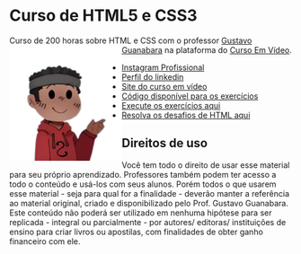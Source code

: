 # Curso de HTML5 e CSS3
Curso de 200 horas sobre HTML e CSS com o professor [Gustavo Guanabara](https://github.com/gustavoguanabara) na plataforma do [Curso Em Vídeo](https://www.cursoemvideo.com/).
<img src="imagens/Personagem.png" align="left" width="200">
* [Instagram Profissional](https://www.instagram.com/dev.richardi/?__coig_restricted=1)
* [Perfil do linkedin](https://www.linkedin.com/in/weslley-richard/)
* [Site do curso em vídeo](cursoemvideo.com)
* [Código disponível para os exercícios](https://github.com/gustavoguanabara/html-css/tree/master/exercicios)
* [Execute os exercícios aqui](https://gustavoguanabara.github.io/html-css/exercicios/)
* [Resolva os desafios de HTML aqui](https://github.com/gustavoguanabara/html-css/tree/master/desafios)
## Direitos de uso

  Você tem todo o direito de usar esse material para seu próprio aprendizado. Professores também podem ter acesso a todo o conteúdo e usá-los com seus alunos. Porém todos o que usarem esse material - seja para qual for a finalidade - deverão manter a referência ao material original, criado e disponibilizado pelo Prof. Gustavo Guanabara. Este conteúdo não poderá ser utilizado em nenhuma hipótese para ser replicada - integral ou parcialmente - por autores/ editoras/ instituições de ensino para criar livros ou apostilas, com finalidades de obter ganho financeiro com ele.
